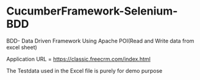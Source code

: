 # CucumberFramework-Selenium-BDD
BDD- Data Driven Framework Using Apache POI(Read and Write data from excel sheet)

Application URL = https://classic.freecrm.com/index.html

The Testdata used in the Excel file is purely for demo purpose
